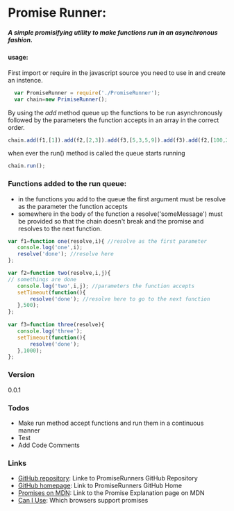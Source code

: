 # Promise Runner:
##### A simple promisifying utility to make functions run in an asynchronous fashion.

#### usage: 
 First import or require in the javascript source you need to use in and create an instence.
 ```js
   var PromiseRunner = require('./PromiseRunner');
   var chain=new PrimiseRunner();
 ```  
 By using the _add_ method queue up the functions to be run asynchronously followed by the parameters the function accepts in an array in the correct order. 
```js
chain.add(f1,[1]).add(f2,[2,3]).add(f3,[5,3,5,9]).add(f3).add(f2,[100,200]).add(f5);
```
 when ever the run() method is called the queue starts running
```js
chain.run();
```
### Functions added to the run queue:
 - in the functions you add to the queue the first argument must be resolve as the parameter the function accepts
 - somewhere in the body of the function a resolve('someMessage') must be provided so that the chain doesn't break and the promise and resolves to the next function.
 ```js
var f1=function one(resolve,i){ //resolve as the first parameter
    console.log('one',i);
    resolve('done'); //resolve here
};

var f2=function two(resolve,i,j){
// somethings are done
    console.log('two',i,j); //parameters the function accepts
    setTimeout(function(){
	    resolve('done'); //resolve here to go to the next function
    },500);
};
		 
var f3=function three(resolve){
    console.log('three');
    setTimeout(function(){
	    resolve('done');
    },1000);
};
```

### Version
0.0.1

### Todos
 - Make run method accept functions and run them in a continuous manner
 - Test
 - Add Code Comments
 
### Links
- [GitHub repository](https://github.com/pharzan/promiseRunner/): Linke to PromiseRunners GitHub Repository
- [GitHub homepage](http://pharzan.github.io/promiseRunner/): Link to PromiseRunners GitHub Home
- [Promises on MDN](https://developer.mozilla.org/en-US/docs/Web/JavaScript/Reference/Global_Objects/Promise): Link to the Promise Explanation page on MDN
- [Can I Use](http://caniuse.com/#search=Promise): Which browsers support promises 
